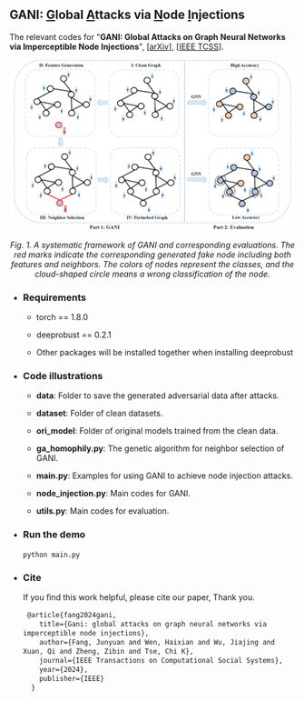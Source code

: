 ## GANI: <u>G</u>lobal <u>A</u>ttacks via <u>N</u>ode <u>I</u>njections

The relevant codes for "**GANI: Global Attacks on Graph Neural Networks via Imperceptible Node Injections**", [[arXiv](https://arxiv.org/abs/2210.12598)], [[IEEE TCSS](https://ieeexplore.ieee.org/document/10443466)].

<p align="center"> <img src="fig/framework.png" /> <p align="center"><em>Fig. 1. A systematic framework of GANI and corresponding evaluations. The red marks indicate the corresponding generated fake node including both features and neighbors. The colors of nodes represent the classes, and the cloud-shaped circle means a wrong classification of the node.</em></p>



- ### Requirements

  - torch == 1.8.0

  - deeprobust == 0.2.1

  - Other packages will be installed together when installing deeprobust

    

- ### Code illustrations 

  - **data**: Folder to save the generated adversarial data after attacks.

  - **dataset**: Folder of clean datasets.

  - **ori_model**: Folder of original models trained from the clean data.

  - **ga_homophily.py**: The genetic algorithm for neighbor selection of GANI.

  - **main.py**: Examples for using GANI to achieve node injection attacks.

  - **node_injection.py**: Main codes for GANI.

  - **utils.py**: Main codes for evaluation.

    

- ### Run the demo

  ```
  python main.py
  ```

  

- ### Cite

  If you find this work helpful, please cite our paper, Thank you.

  ```
   @article{fang2024gani,
      title={Gani: global attacks on graph neural networks via imperceptible node injections},
      author={Fang, Junyuan and Wen, Haixian and Wu, Jiajing and Xuan, Qi and Zheng, Zibin and Tse, Chi K},
      journal={IEEE Transactions on Computational Social Systems},
      year={2024},
      publisher={IEEE}
    }
  ```

  

